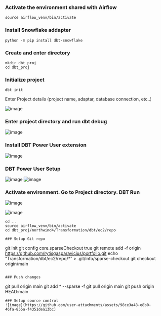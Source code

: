 ### Activate the environment shared with Airflow
```
source airflow_venv/bin/activate
```


### Install Snowflake addapter
```
python -m pip install dbt-snowflake
```

### Create and enter directory
```
mkdir dbt_proj
cd dbt_proj
```

### Initialize project
```
dbt init
```

Enter Project details (project name, adaptar, database connection, etc..)

![image](https://github.com/user-attachments/assets/689923b7-1a5a-4258-a3ce-2b0c049798cb)


### Enter project directory and run dbt debug

![image](https://github.com/user-attachments/assets/c3d4de61-26cf-4d6c-886c-9a54765f1e31)


### Install DBT Power User extension

![image](https://github.com/user-attachments/assets/ad1fef3d-b5d9-4d49-8fb6-0e8d009c82c0)

### DBT Power User  Setup

![image](https://github.com/user-attachments/assets/d7ce05be-a221-4b9d-800a-6bbc3895ced6)
![image](https://github.com/user-attachments/assets/16027e33-e11e-4ccf-b554-77ee0bf5b8ad)

### Activate environment. Go to Project directory. DBT Run

![image](https://github.com/user-attachments/assets/c2b03907-76e9-40ef-9ee6-9eb084065c6c)

![image](https://github.com/user-attachments/assets/1720f75f-b9ee-4b12-baa1-77145a0b1542)

```
cd ..
source airflow_venv/bin/activate
cd dbt_proj/northwind4/Transformation/dbt/ec2/repo

### Setup Git repo
```
git init
git config core.sparseCheckout true
git remote add -f origin https://github.com/rytisgasparavicius/portfolio.git
echo "Transformation/dbt/ec2/repo/*" > .git/info/sparse-checkout
git checkout origin/main
```

### Push changes
```
git pull origin main
git add * --sparse -f
git pull origin main
git push origin HEAD:main
```
### Setup source control
![image](https://github.com/user-attachments/assets/98ce3a48-e8b0-46fa-855a-f4351dea13bc)
